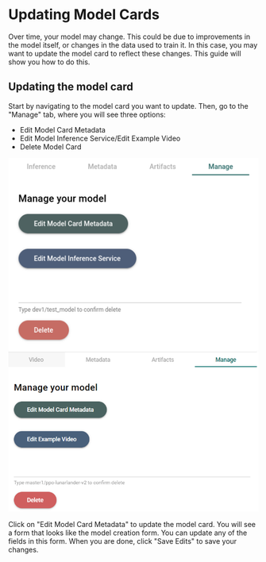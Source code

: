 # Updating Model Cards
Over time, your model may change. This could be due to improvements in the model itself, or changes in the data used to train it. In this case, you may want to update the model card to reflect these changes. This guide will show you how to do this.

## Updating the model card
Start by navigating to the model card you want to update. Then, go to the "Manage" tab, where you will see three options:
- Edit Model Card Metadata
- Edit Model Inference Service/Edit Example Video
- Delete Model Card

![Manage Model Card](../../_static/model-cards/manage-tab.png)
![Manage_Model_Card_Video](../../_static/model-cards/manage-tab-video.png)

Click on "Edit Model Card Metadata" to update the model card. You will see a form that looks like the model creation form. You can update any of the fields in this form. When you are done, click "Save Edits" to save your changes.
